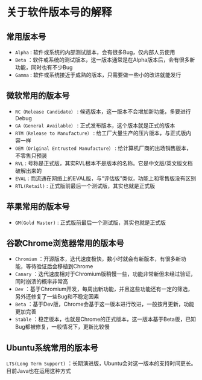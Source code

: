 # 关于软件版本号的解释
## 常用版本号
- `Alpha` : 软件或系统的内部测试版本，会有很多Bug，仅内部人员使用
- `Beta` ：软件或系统的测试版本，这一版本通常是在Alpha版本后，会有很多新功能，同时也有不少Bug
- `Gamma` : 软件或系统接近于成熟的版本，只需要做一些小的改进就能发行

## 微软常用的版本号
- `RC（Release Candidate）` : 候选版本，这一版本不会增加新功能，多要进行Debug
- `GA（General Available）` : 正式发布版本，这个版本就是正式的版本
- `RTM（Release to Manufacture）` : 给工厂大量生产的压片版本，与正式版内容一样
- `OEM（Original Entrusted Manufacture）` : 给计算机厂商的出场销售版本，不零售只预装
- `RVL` : 号称是正式版，其实RVL根本不是版本的名称。它是中文版/英文版文档破解出来的
- `EVAL` : 而流通在网络上的EVAL版，与“评估版”类似，功能上和零售版没有区别
- `RTL(Retail)` : 正式版前最后一个测试版，其实也就是正式版

## 苹果常用的版本号
- `GM(Gold Master)` : 正式版前最后一个测试版，其实也就是正式版

## 谷歌Chrome浏览器常用的版本号
- `Chromium` ：开源版本，迭代速度极快，数小时就会有新版本，有很多新功能，等待验证后会移植到Chrome
- `Canary` ：迭代速度相对于Chromium版稍慢一些，功能非常新但未经过验证，同时崩溃的概率非常高
- `Dev` ：基于Chromium开发，每周出新功能，并且这些功能还有一定的筛选，另外还修复了一些Bug和不稳定因素
- `Beta` ：基于Dev版，Chrome会基于这一版本进行改进，一般按月更新，功能更加完善
- `Stable` ：稳定版本，也就是Chrome的正式版本，这一版本基于Beta版，已知Bug都被修复，一般情况下，更新比较慢

## Ubuntu系统常用的版本号
`LTS(Long Term Support)` ：长期演进版，Ubuntu会对这一版本的支持时间更长。目前Java也在运用这种方式
